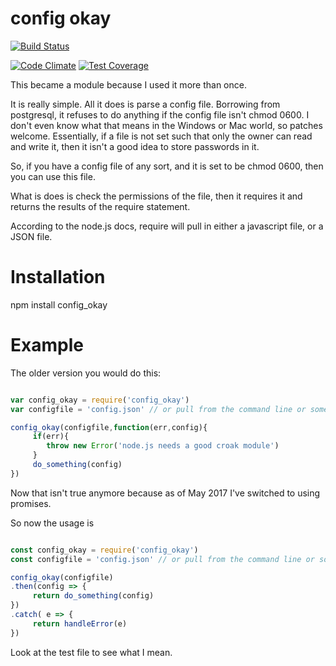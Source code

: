 # config okay

[![Build Status](https://travis-ci.org/jmarca/config_okay.svg?branch=master)](https://travis-ci.org/jmarca/config_okay)

[![Code Climate](https://codeclimate.com/github/jmarca/config_okay/badges/gpa.svg)](https://codeclimate.com/github/jmarca/config_okay)
[![Test Coverage](https://api.codeclimate.com/v1/badges/29ae2932ebe29ecceb34/test_coverage)](https://codeclimate.com/github/jmarca/config_okay/test_coverage)


This became a module because I used it more than once.

It is really simple.  All it does is parse a config file.  Borrowing
from postgresql, it refuses to do anything if the config file isn't
chmod 0600.  I don't even know what that means in the Windows or Mac
world, so patches welcome.  Essentially, if a file is not set such
that only the owner can read and write it, then it isn't a good idea
to store passwords in it.

So, if you have a config file of any sort, and it is set to be chmod
0600, then you can use this file.

What is does is check the permissions of the file, then it requires it
and returns the results of the require statement.

According to the node.js docs, require will pull in either a
javascript file, or a JSON file.


# Installation

npm install config_okay

# Example


The older version you would do this:

``` javascript

var config_okay = require('config_okay')
var configfile = 'config.json' // or pull from the command line or something

config_okay(configfile,function(err,config){
     if(err){
        throw new Error('node.js needs a good croak module')
     }
     do_something(config)
})
```


Now that isn't true anymore because as of May 2017 I've switched to
using promises.

So now the usage is


``` javascript

const config_okay = require('config_okay')
const configfile = 'config.json' // or pull from the command line or something

config_okay(configfile)
.then(config => {
     return do_something(config)
})
.catch( e => {
     return handleError(e)
})

```

Look at the test file to see what I mean.
